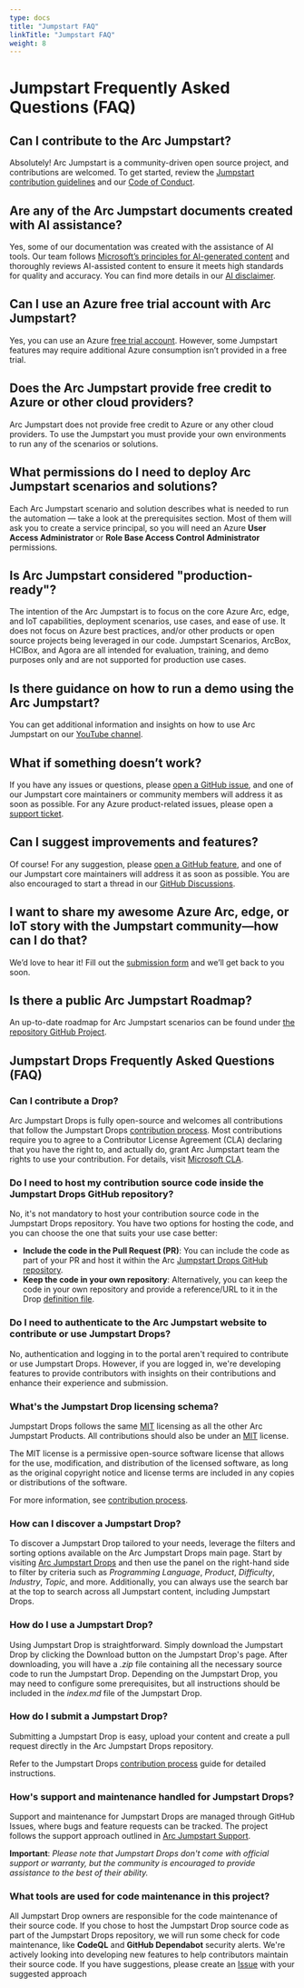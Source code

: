 ```yaml
---
type: docs
title: "Jumpstart FAQ"
linkTitle: "Jumpstart FAQ"
weight: 8
---
```


# Jumpstart Frequently Asked Questions (FAQ)

## Can I contribute to the Arc Jumpstart?

Absolutely! Arc Jumpstart is a community-driven open source project, and contributions are welcomed. To get started, review the [Jumpstart contribution guidelines](../contribution_guidelines/) and our [Code of Conduct](https://aka.ms/JumpstartCOC).

## Are any of the Arc Jumpstart documents created with AI assistance?

Yes, some of our documentation was created with the assistance of AI tools. Our team follows [Microsoft’s principles for AI-generated content](https://learn.microsoft.com/principles-for-ai-generated-content) and thoroughly reviews AI-assisted content to ensure it meets high standards for quality and accuracy. You can find more details in our [AI disclaimer](https://github.com/Azure/arc_jumpstart_docs/blob/main/AI_DISCLAIMER.MD).

## Can I use an Azure free trial account with Arc Jumpstart?

Yes, you can use an Azure [free trial account](https://azure.microsoft.com/free). However, some Jumpstart features may require additional Azure consumption isn’t provided in a free trial.

## Does the Arc Jumpstart provide free credit to Azure or other cloud providers?

Arc Jumpstart does not provide free credit to Azure or any other cloud providers. To use the Jumpstart you must provide your own environments to run any of the scenarios or solutions.

## What permissions do I need to deploy Arc Jumpstart scenarios and solutions?

Each Arc Jumpstart scenario and solution describes what is needed to run the automation — take a look at the prerequisites section. Most of them will ask you to create a service principal, so you will need an Azure **User Access Administrator** or **Role Base Access Control Administrator** permissions.

## Is Arc Jumpstart considered "production-ready"?

The intention of the Arc Jumpstart is to focus on the core Azure Arc, edge, and IoT capabilities, deployment scenarios, use cases, and ease of use. It does not focus on Azure best practices, and/or other products or open source projects being leveraged in our code. Jumpstart Scenarios, ArcBox, HCIBox, and Agora are all intended for evaluation, training, and demo purposes only and are not supported for production use cases.

## Is there guidance on how to run a demo using the Arc Jumpstart?

You can get additional information and insights on how to use Arc Jumpstart on our [YouTube channel](https://www.youtube.com/@azurearcjumpstart).

## What if something doesn’t work?

If you have any issues or questions, please [open a GitHub issue](https://aka.ms/JumpstartIssue), and one of our Jumpstart core maintainers or community members will address it as soon as possible. For any Azure product-related issues, please open a [support ticket](https://azure.microsoft.com/support/create-ticket).

## Can I suggest improvements and features?

Of course! For any suggestion, please [open a GitHub feature](https://aka.ms/JumpstartFeature), and one of our Jumpstart core maintainers will address it as soon as possible. You are also encouraged to start a thread in our [GitHub Discussions](https://aka.ms/JumpstartDiscussions).

## I want to share my awesome Azure Arc, edge, or IoT story with the Jumpstart community—how can I do that?

We’d love to hear it! Fill out the [submission form](https://aka.ms/LightningGuest) and we’ll get back to you soon.

## Is there a public Arc Jumpstart Roadmap?

An up-to-date roadmap for Arc Jumpstart scenarios can be found under [the repository GitHub Project](https://aka.ms/JumpstartRoadmap).

## Jumpstart Drops Frequently Asked Questions (FAQ)

### Can I contribute a Drop?

Arc Jumpstart Drops is fully open-source and welcomes all contributions that follow the Jumpstart Drops [contribution process](../contribution_guidelines/). Most contributions require you to agree to a Contributor License Agreement (CLA) declaring that you have the right to, and actually do, grant Arc Jumpstart team the rights to use your contribution. For details, visit [Microsoft CLA](https://cla.opensource.microsoft.com).

### Do I need to host my contribution source code inside the Jumpstart Drops GitHub repository?

No, it's not mandatory to host your contribution source code in the Jumpstart Drops repository. You have two options for hosting the code, and you can choose the one that suits your use case better:

- **Include the code in the Pull Request (PR)**: You can include the code as part of your PR and host it within the Arc [Jumpstart Drops GitHub repository](https://github.com/Azure/arc_jumpstart_drops).
- **Keep the code in your own repository**: Alternatively, you can keep the code in your own repository and provide a reference/URL to it in the Drop [definition file](https://github.com/Azure/arc_jumpstart_drops/blob/main/SCHEMA.md).

### Do I need to authenticate to the Arc Jumpstart website to contribute or use Jumpstart Drops?

No, authentication and logging in to the portal aren't required to contribute or use Jumpstart Drops. However, if you are logged in, we're developing features to provide contributors with insights on their contributions and enhance their experience and submission.

### What's the Jumpstart Drop licensing schema?

Jumpstart Drops follows the same [MIT](https://github.com/Azure/arc_jumpstart_drops/blob/main/LICENSE) licensing as all the other Arc Jumpstart Products. All contributions should also be under an [MIT](https://github.com/Azure/arc_jumpstart_drops/blob/main/LICENSE) license.

The MIT license is a permissive open-source software license that allows for the use, modification, and distribution of the licensed software, as long as the original copyright notice and license terms are included in any copies or distributions of the software.

For more information, see [contribution process](../contribution_guidelines/).

### How can I discover a Jumpstart Drop?

To discover a Jumpstart Drop tailored to your needs, leverage the filters and sorting options available on the Arc Jumpstart Drops main page. Start by visiting [Arc Jumpstart Drops](https://arcjumpstart.com/arc_jumpstart_drops) and then use the panel on the right-hand side to filter by criteria such as *Programming* *Language*, *Product*, *Difficulty*, *Industry*, *Topic*, and more. Additionally, you can always use the search bar at the top to search across all Jumpstart content, including Jumpstart Drops.

### How do I use a Jumpstart Drop?

Using Jumpstart Drop is straightforward. Simply download the Jumpstart Drop by clicking the Download button on the Jumpstart Drop's page. After downloading, you will have a *.zip* file containing all the necessary source code to run the Jumpstart Drop. Depending on the Jumpstart Drop, you may need to configure some prerequisites, but all instructions should be included in the *index.md* file of the Jumpstart Drop.

### How do I submit a Jumpstart Drop?

Submitting a Jumpstart Drop is easy, upload your content and create a pull request directly in the Arc Jumpstart Drops repository.
<!-- You can choose to create a pull request directly in the Arc Jumpstart Drops repository or use the [Submit Jumpstart Drop](https://arcjumpstart.com/arc_jumpstart_drops) form for a streamlined process.  -->
Refer to the Jumpstart Drops [contribution process](../contribution_guidelines/) guide for detailed instructions.

### How's support and maintenance handled for Jumpstart Drops?

Support and maintenance for Jumpstart Drops are managed through GitHub Issues, where bugs and feature requests can be tracked. The project follows the support approach outlined in [Arc Jumpstart Support](https://github.com/Azure/arc_jumpstart_docs/blob/main/SUPPORT.md).

**Important**: _Please note that Jumpstart Drops don't come with official support or warranty, but the community is encouraged to provide assistance to the best of their ability._

### What tools are used for code maintenance in this project?

All Jumpstart Drop owners are responsible for the code maintenance of their source code. If you chose to host the Jumpstart Drop source code as part of the Jumpstart Drops repository, we will run some check for code maintenance, like **CodeQL** and **GitHub Dependabot** security alerts. We're actively looking into developing new features to help contributors maintain their source code. If you have suggestions, please create an [Issue](https://github.com/Azure/arc_jumpstart_drops/issues/new?assignees=fcabrera23&labels=triage&projects=&template=%F0%9F%90%9Bbug-report.md&title=) with your suggested approach
